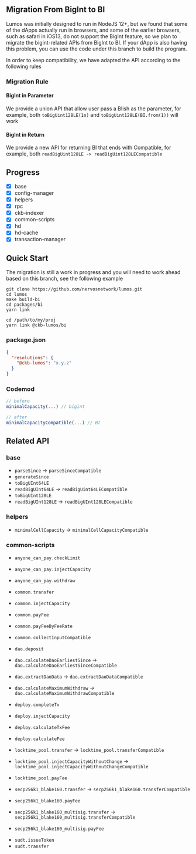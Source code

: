 ## Migration From BigInt to BI

Lumos was initially designed to run in NodeJS 12+, but we found that some of the dApps actually run in browsers, and some of the earlier browsers, such as safari in iOS13, do not support the BigInt feature, so we plan to migrate the bigint-related APIs from BigInt to BI. If your dApp is also having this problem, you can use the code under this branch to build the program.

In order to keep compatibility, we have adapted the API according to the following rules

### Migration Rule

#### BigInt in Parameter

We provide a union API that allow user pass a BIish as the parameter, for example, both `toBigUint128LE(1n)` and `toBigUint128LE(BI.from(1))` will work

#### BigInt in Return

We provide a new API for returning BI that ends with Compatible, for example, both `readBigUint128LE -> readBigUint128LECompatible`

## Progress

- [x] base
- [x] config-manager
- [x] helpers
- [x] rpc
- [x] ckb-indexer
- [x] common-scripts
- [x] hd
- [x] hd-cache
- [x] transaction-manager

## Quick Start

The migration is still a work in progress and you will need to work ahead based on this branch, see the following example

```
git clone https://github.com/nervosnetwork/lumos.git
cd lumos
make build-bi
cd packages/bi
yarn link

cd /path/to/my/proj
yarn link @ckb-lumos/bi
```

### package.json

```json
{
  "resolutions": {
    "@ckb-lumos": "x.y.z"
  }
}
```

### Codemod

```ts
// before
minimalCapacity(...) // bigint

// after
minimalCapacityCompatible(...) // BI
```

## Related API

### base

- `parseSince` -> `parseSinceCompatible`
- `generateSince`
- `toBigUInt64LE`
- `readBigUInt64LE` -> `readBigUint64LECompatible`
- `toBigUInt128LE`
- `readBigUInt128LE` -> `readBigUInt128LECompatible`

### helpers

- `minimalCellCapacity` -> `minimalCellCapacityCompatible`

### common-scripts

- `anyone_can_pay.checkLimit`
- `anyone_can_pay.injectCapacity`
- `anyone_can_pay.withdraw`
- `common.transfer`
- `common.injectCapacity`
- `common.payFee`
- `common.payFeeByFeeRate`
- `common.collectInputCompatible`
- `dao.deposit`
- `dao.calculateDaoEarliestSince` -> `dao.calculateDaoEarliestSinceCompatible`
- `dao.extractDaoData` -> `dao.extractDaoDataCompatible`
- `dao.calculateMaximumWithdraw` -> `dao.calculateMaximumWithdrawCompatible`
- `deploy.completeTx`
- `deploy.injectCapacity`
- `deploy.calculateTxFee`
- `deploy.calculateFee`
- `locktime_pool.transfer` -> `locktime_pool.transferCompatible`
- `locktime_pool.injectCapacityWithoutChange` -> `locktime_pool.injectCapacityWithoutChangeCompatible`
- `locktime_pool.payFee`

- `secp256k1_blake160.transfer` -> `secp256k1_blake160.transferCompatible`
- `secp256k1_blake160.payFee`
- `secp256k1_blake160_multisig.transfer` -> `secp256k1_blake160_multisig.transferCompatible`
- `secp256k1_blake160_multisig.payFee`

* `sudt.issueToken`
* `sudt.transfer`
